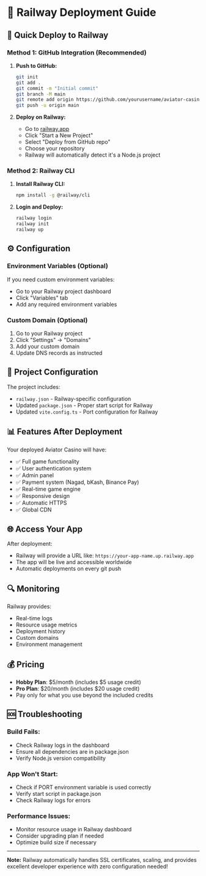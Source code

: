 # 🚂 Railway Deployment Guide

## 🚀 Quick Deploy to Railway

### Method 1: GitHub Integration (Recommended)

1. **Push to GitHub:**
   ```bash
   git init
   git add .
   git commit -m "Initial commit"
   git branch -M main
   git remote add origin https://github.com/yourusername/aviator-casino.git
   git push -u origin main
   ```

2. **Deploy on Railway:**
   - Go to [railway.app](https://railway.app)
   - Click "Start a New Project"
   - Select "Deploy from GitHub repo"
   - Choose your repository
   - Railway will automatically detect it's a Node.js project

### Method 2: Railway CLI

1. **Install Railway CLI:**
   ```bash
   npm install -g @railway/cli
   ```

2. **Login and Deploy:**
   ```bash
   railway login
   railway init
   railway up
   ```

## ⚙️ Configuration

### Environment Variables (Optional)
If you need custom environment variables:
- Go to your Railway project dashboard
- Click "Variables" tab
- Add any required environment variables

### Custom Domain (Optional)
1. Go to your Railway project
2. Click "Settings" → "Domains"
3. Add your custom domain
4. Update DNS records as instructed

## 🔧 Project Configuration

The project includes:
- `railway.json` - Railway-specific configuration
- Updated `package.json` - Proper start script for Railway
- Updated `vite.config.ts` - Port configuration for Railway

## 📊 Features After Deployment

Your deployed Aviator Casino will have:
- ✅ Full game functionality
- ✅ User authentication system
- ✅ Admin panel
- ✅ Payment system (Nagad, bKash, Binance Pay)
- ✅ Real-time game engine
- ✅ Responsive design
- ✅ Automatic HTTPS
- ✅ Global CDN

## 🌐 Access Your App

After deployment:
- Railway will provide a URL like: `https://your-app-name.up.railway.app`
- The app will be live and accessible worldwide
- Automatic deployments on every git push

## 🔍 Monitoring

Railway provides:
- Real-time logs
- Resource usage metrics
- Deployment history
- Custom domains
- Environment management

## 💰 Pricing

- **Hobby Plan**: $5/month (includes $5 usage credit)
- **Pro Plan**: $20/month (includes $20 usage credit)
- Pay only for what you use beyond the included credits

## 🆘 Troubleshooting

### Build Fails:
- Check Railway logs in the dashboard
- Ensure all dependencies are in package.json
- Verify Node.js version compatibility

### App Won't Start:
- Check if PORT environment variable is used correctly
- Verify start script in package.json
- Check Railway logs for errors

### Performance Issues:
- Monitor resource usage in Railway dashboard
- Consider upgrading plan if needed
- Optimize build size if necessary

---

**Note:** Railway automatically handles SSL certificates, scaling, and provides excellent developer experience with zero configuration needed!